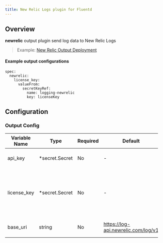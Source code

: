 ```yaml
---
title: New Relic Logs plugin for Fluentd
---
```

## Overview
**newrelic** output plugin send log data to New Relic Logs
>Example: [New Relic Output Deployment](../../../docs/example-newrelic.md)

 #### Example output configurations
 ```
 spec:
   newrelic:
     license_key:
       valueFrom:
         secretKeyRef:
           name: logging-newrelic
           key: licenseKey
 ```

## Configuration
### Output Config
| Variable Name | Type | Required | Default | Description |
|---|---|---|---|---|
| api_key | *secret.Secret | No | - | New Relic API Insert key<br>[Secret](../secret/)<br> |
| license_key | *secret.Secret | No | - | New Relic License Key (recommended)<br>[Secret](./secret.md"<br>LicenseKey *secret.Secret `json:"license_key)`<br> |
| base_uri | string | No | https://log-api.newrelic.com/log/v1 | New Relic ingestion endpoint<br>[Secret](../secret/)<br> |
